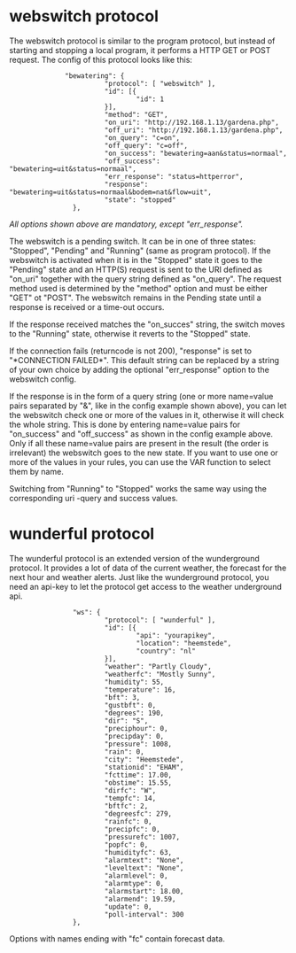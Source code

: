 # webswitch protocol

The webswitch protocol is similar to the program protocol, but instead of starting and stopping a local program, it performs a HTTP GET or POST request. The config of this protocol looks like this:

``` 
              "bewatering": {
                        "protocol": [ "webswitch" ],
                        "id": [{
                                "id": 1
                        }],
                        "method": "GET",
                        "on_uri": "http://192.168.1.13/gardena.php",
                        "off_uri": "http://192.168.1.13/gardena.php",
                        "on_query": "c=on",
                        "off_query": "c=off",
                        "on_success": "bewatering=aan&status=normaal",
                        "off_success": "bewatering=uit&status=normaal",
                        "err_response": "status=httperror",
                        "response": "bewatering=uit&status=normaal&bodem=nat&flow=uit",
                        "state": "stopped"
                },

```
*All options shown above are mandatory, except "err_response".*

The webswitch is a pending switch. It can be in one of three states: "Stopped", "Pending" and "Running" (same as program protocol). If the webswitch is activated when it is in the "Stopped" state it goes to the "Pending" state and an HTTP(S) request is sent to the URI defined as "on_uri" together with the query string defined as "on_query". The request method used is determined by the "method" option and must be either "GET" ot "POST". The webswitch remains in the Pending state until a response is received or a time-out occurs. 

If the response received matches the "on_succes" string, the switch moves to the "Running" state, otherwise it reverts to the "Stopped" state.

If the connection fails (returncode is not 200),  "response" is set to "\*CONNECTION FAILED\*". This default string can be replaced by a string of your own choice by adding the optional "err_response" option to the webswitch config. 

If the response is in the form of a query string (one or more name=value pairs separated by "&", like in the config example shown above), you can let the webswitch check one or more of the values in it, otherwise it will check the whole string. This is done by entering name=value pairs for "on_success" and "off_success" as shown in the config example above. Only if all these name=value pairs are present in the result (the order is irrelevant) the webswitch goes to the new state.
If you want to use one or more of the values in your rules, you can use the VAR function to select them by name.

Switching from "Running" to "Stopped" works the same way using the corresponding uri -query and success values.

# wunderful protocol

The wunderful protocol is an extended version of the wunderground protocol. It provides a lot of data of the current weather, the forecast for the next hour and weather alerts. Just like the wunderground protocol, you need an api-key to let the protocol get access to the weather underground api.

```
                "ws": {
                        "protocol": [ "wunderful" ],
                        "id": [{
                                "api": "yourapikey",
                                "location": "heemstede",
                                "country": "nl"
                        }],
                        "weather": "Partly Cloudy",
                        "weatherfc": "Mostly Sunny",
                        "humidity": 55,
                        "temperature": 16,
                        "bft": 3,
                        "gustbft": 0,
                        "degrees": 190,
                        "dir": "S",
                        "preciphour": 0,
                        "precipday": 0,
                        "pressure": 1008,
                        "rain": 0,
                        "city": "Heemstede",
                        "stationid": "EHAM",
                        "fcttime": 17.00,
                        "obstime": 15.55,
                        "dirfc": "W",
                        "tempfc": 14,
                        "bftfc": 2,
                        "degreesfc": 279,
                        "rainfc": 0,
                        "precipfc": 0,
                        "pressurefc": 1007,
                        "popfc": 0,
                        "humidityfc": 63,
                        "alarmtext": "None",
                        "leveltext": "None",
                        "alarmlevel": 0,
                        "alarmtype": 0,
                        "alarmstart": 18.00,
                        "alarmend": 19.59,
                        "update": 0,
                        "poll-interval": 300
                },

```

Options with names ending with "fc" contain forecast data.
